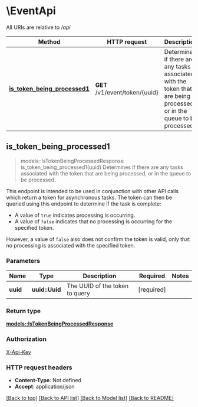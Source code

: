# \EventApi

All URIs are relative to */api*

Method | HTTP request | Description
------------- | ------------- | -------------
[**is_token_being_processed1**](EventApi.md#is_token_being_processed1) | **GET** /v1/event/token/{uuid} | Determines if there are any tasks associated with the token that are being processed, or in the queue to be processed.



## is_token_being_processed1

> models::IsTokenBeingProcessedResponse is_token_being_processed1(uuid)
Determines if there are any tasks associated with the token that are being processed, or in the queue to be processed.

<p>   This endpoint is intended to be used in conjunction with other API calls which return a token for asynchronous tasks.   The token can then be queried using this endpoint to determine if the task is complete:   <ul>     <li>A value of <code>true</code> indicates processing is occurring.</li>     <li>A value of <code>false</code> indicates that no processing is occurring for the specified token.</li>   </ul>   However, a value of <code>false</code> also does not confirm the token is valid,   only that no processing is associated with the specified token. </p>

### Parameters


Name | Type | Description  | Required | Notes
------------- | ------------- | ------------- | ------------- | -------------
**uuid** | **uuid::Uuid** | The UUID of the token to query | [required] |

### Return type

[**models::IsTokenBeingProcessedResponse**](IsTokenBeingProcessedResponse.md)

### Authorization

[X-Api-Key](../README.md#X-Api-Key)

### HTTP request headers

- **Content-Type**: Not defined
- **Accept**: application/json

[[Back to top]](#) [[Back to API list]](../README.md#documentation-for-api-endpoints) [[Back to Model list]](../README.md#documentation-for-models) [[Back to README]](../README.md)

